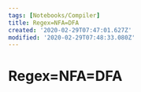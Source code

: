 ```yaml
---
tags: [Notebooks/Compiler]
title: Regex=NFA=DFA
created: '2020-02-29T07:47:01.627Z'
modified: '2020-02-29T07:48:33.080Z'
---
```


# Regex=NFA=DFA







